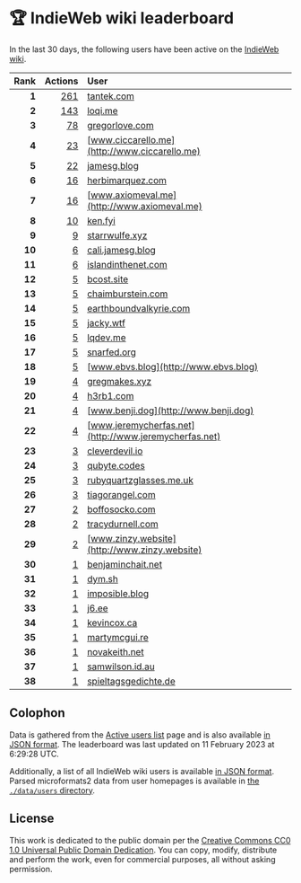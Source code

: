 # 🏆 IndieWeb wiki leaderboard

In the last 30 days, the following users have been active on the [IndieWeb wiki](https://indieweb.org).

| Rank | Actions | User |
|-----:|--------:|:-----|
| **1** | [261](https://indieweb.org/Special:Contributions/Tantek.com) | [tantek.com](http://tantek.com) |
| **2** | [143](https://indieweb.org/Special:Contributions/Loqi.me) | [loqi.me](http://loqi.me) |
| **3** | [78](https://indieweb.org/Special:Contributions/Gregorlove.com) | [gregorlove.com](http://gregorlove.com) |
| **4** | [23](https://indieweb.org/Special:Contributions/Www.ciccarello.me) | [www.ciccarello.me](http://www.ciccarello.me) |
| **5** | [22](https://indieweb.org/Special:Contributions/Jamesg.blog) | [jamesg.blog](http://jamesg.blog) |
| **6** | [16](https://indieweb.org/Special:Contributions/Herbimarquez.com) | [herbimarquez.com](http://herbimarquez.com) |
| **7** | [16](https://indieweb.org/Special:Contributions/Www.axiomeval.me) | [www.axiomeval.me](http://www.axiomeval.me) |
| **8** | [10](https://indieweb.org/Special:Contributions/Ken.fyi) | [ken.fyi](http://ken.fyi) |
| **9** | [9](https://indieweb.org/Special:Contributions/Starrwulfe.xyz) | [starrwulfe.xyz](http://starrwulfe.xyz) |
| **10** | [6](https://indieweb.org/Special:Contributions/Cali.jamesg.blog) | [cali.jamesg.blog](http://cali.jamesg.blog) |
| **11** | [6](https://indieweb.org/Special:Contributions/Islandinthenet.com) | [islandinthenet.com](http://islandinthenet.com) |
| **12** | [5](https://indieweb.org/Special:Contributions/Bcost.site) | [bcost.site](http://bcost.site) |
| **13** | [5](https://indieweb.org/Special:Contributions/Chaimburstein.com) | [chaimburstein.com](http://chaimburstein.com) |
| **14** | [5](https://indieweb.org/Special:Contributions/Earthboundvalkyrie.com) | [earthboundvalkyrie.com](http://earthboundvalkyrie.com) |
| **15** | [5](https://indieweb.org/Special:Contributions/Jacky.wtf) | [jacky.wtf](http://jacky.wtf) |
| **16** | [5](https://indieweb.org/Special:Contributions/Lqdev.me) | [lqdev.me](http://lqdev.me) |
| **17** | [5](https://indieweb.org/Special:Contributions/Snarfed.org) | [snarfed.org](http://snarfed.org) |
| **18** | [5](https://indieweb.org/Special:Contributions/Www.ebvs.blog) | [www.ebvs.blog](http://www.ebvs.blog) |
| **19** | [4](https://indieweb.org/Special:Contributions/Gregmakes.xyz) | [gregmakes.xyz](http://gregmakes.xyz) |
| **20** | [4](https://indieweb.org/Special:Contributions/H3rb1.com) | [h3rb1.com](http://h3rb1.com) |
| **21** | [4](https://indieweb.org/Special:Contributions/Www.benji.dog) | [www.benji.dog](http://www.benji.dog) |
| **22** | [4](https://indieweb.org/Special:Contributions/Www.jeremycherfas.net) | [www.jeremycherfas.net](http://www.jeremycherfas.net) |
| **23** | [3](https://indieweb.org/Special:Contributions/Cleverdevil.io) | [cleverdevil.io](http://cleverdevil.io) |
| **24** | [3](https://indieweb.org/Special:Contributions/Qubyte.codes) | [qubyte.codes](http://qubyte.codes) |
| **25** | [3](https://indieweb.org/Special:Contributions/Rubyquartzglasses.me.uk) | [rubyquartzglasses.me.uk](http://rubyquartzglasses.me.uk) |
| **26** | [3](https://indieweb.org/Special:Contributions/Tiagorangel.com) | [tiagorangel.com](http://tiagorangel.com) |
| **27** | [2](https://indieweb.org/Special:Contributions/Boffosocko.com) | [boffosocko.com](http://boffosocko.com) |
| **28** | [2](https://indieweb.org/Special:Contributions/Tracydurnell.com) | [tracydurnell.com](http://tracydurnell.com) |
| **29** | [2](https://indieweb.org/Special:Contributions/Www.zinzy.website) | [www.zinzy.website](http://www.zinzy.website) |
| **30** | [1](https://indieweb.org/Special:Contributions/Benjaminchait.net) | [benjaminchait.net](http://benjaminchait.net) |
| **31** | [1](https://indieweb.org/Special:Contributions/Dym.sh) | [dym.sh](http://dym.sh) |
| **32** | [1](https://indieweb.org/Special:Contributions/Imposible.blog) | [imposible.blog](http://imposible.blog) |
| **33** | [1](https://indieweb.org/Special:Contributions/J6.ee) | [j6.ee](http://j6.ee) |
| **34** | [1](https://indieweb.org/Special:Contributions/Kevincox.ca) | [kevincox.ca](http://kevincox.ca) |
| **35** | [1](https://indieweb.org/Special:Contributions/Martymcgui.re) | [martymcgui.re](http://martymcgui.re) |
| **36** | [1](https://indieweb.org/Special:Contributions/Novakeith.net) | [novakeith.net](http://novakeith.net) |
| **37** | [1](https://indieweb.org/Special:Contributions/Samwilson.id.au) | [samwilson.id.au](http://samwilson.id.au) |
| **38** | [1](https://indieweb.org/Special:Contributions/Spieltagsgedichte.de) | [spieltagsgedichte.de](http://spieltagsgedichte.de) |


## Colophon

Data is gathered from the [Active users list](https://indieweb.org/Special:ActiveUsers) page and is also available [in JSON format](https://github.com/jgarber623/indieweb-wiki-leaderboard/blob/main/data/leaderboard.json). The leaderboard was last updated on 11 February 2023 at 6:29:28 UTC.

Additionally, a list of all IndieWeb wiki users is available [in JSON format](https://github.com/jgarber623/indieweb-wiki-leaderboard/blob/main/data/users.json). Parsed microformats2 data from user homepages is available in [the `./data/users` directory](https://github.com/jgarber623/indieweb-wiki-leaderboard/blob/main/data/users).

## License

This work is dedicated to the public domain per the [Creative Commons CC0 1.0 Universal Public Domain Dedication](https://creativecommons.org/publicdomain/zero/1.0/). You can copy, modify, distribute and perform the work, even for commercial purposes, all without asking permission.
